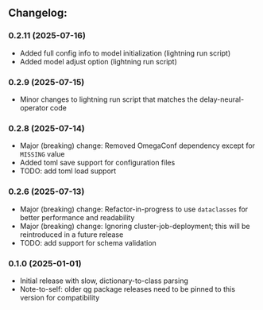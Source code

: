 ## Changelog:

### 0.2.11 (2025-07-16)
- Added full config info to model initialization (lightning run script)
- Added model adjust option (lightning run script)

### 0.2.9 (2025-07-15)
- Minor changes to lightning run script that matches the delay-neural-operator code


### 0.2.8 (2025-07-14)
- Major (breaking) change: Removed OmegaConf dependency except for `MISSING` value
- Added toml save support for configuration files
- TODO: add toml load support

### 0.2.6 (2025-07-13)
- Major (breaking) change: Refactor-in-progress to use `dataclasses` for better performance and readability
- Major (breaking) change: Ignoring cluster-job-deployment; this will be reintroduced in a future release
- TODO: add support for schema validation

### 0.1.0 (2025-01-01)
- Initial release with slow, dictionary-to-class parsing
- Note-to-self: older qg package releases need to be pinned to this version for compatibility
